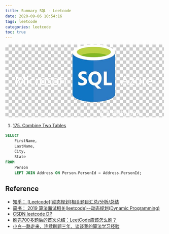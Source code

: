 ```yaml
---
title: Summary SQL - Leetcode
date: 2020-09-06 10:54:16
tags: leetcode
categories: leetcode
toc: true
---
```


<img src="/images/sql/sql-50-logo.jpg" width="500" />

<!-- more -->

1. [175. Combine Two Tables](https://leetcode-cn.com/problems/combine-two-tables/)


```sql
SELECT
	FirstName,
	LastName,
	City,
	State
FROM
	Person
	LEFT JOIN Address ON Person.PersonId = Address.PersonId;
```

## Reference

- [知乎： [Leetcode][动态规划]相关题目汇总/分析/总结](https://zhuanlan.zhihu.com/p/35707293)
- [简书： 2019 算法面试相关(leetcode)--动态规划(Dynamic Programming)](https://www.jianshu.com/p/af880bbba792)
- [CSDN leetcode DP](https://blog.csdn.net/EbowTang/article/details/50791500)
- [刷完700多题后的首次总结：LeetCode应该怎么刷？](https://blog.csdn.net/fuxuemingzhu/article/details/105183554)
- [小白一路走来，连续刷题三年，谈谈我的算法学习经验](https://www.cnblogs.com/kubidemanong/p/10996134.html)